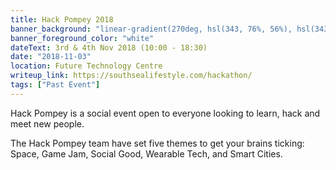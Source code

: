 ```yaml
---
title: Hack Pompey 2018
banner_background: "linear-gradient(270deg, hsl(343, 76%, 56%), hsl(343, 76%, 46%))"
banner_foreground_color: "white"
dateText: 3rd & 4th Nov 2018 (10:00 - 18:30)
date: "2018-11-03"
location: Future Technology Centre
writeup_link: https://southsealifestyle.com/hackathon/
tags: ["Past Event"]
---
```


Hack Pompey is a social event open to everyone looking to learn, hack and meet new people.

The Hack Pompey team have set five themes to get your brains ticking: Space, Game Jam, Social Good, Wearable Tech, and Smart Cities.
